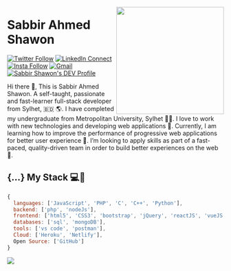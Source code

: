<!--
### Hi there 👋

**sabbirshawon/sabbirshawon** is a ✨ _special_ ✨ repository because its `README.md` (this file) appears on your GitHub profile.

Here are some ideas to get you started:

- 🔭 I’m currently working on ...
- 🌱 I’m currently learning ...
- 👯 I’m looking to collaborate on ...
- 🤔 I’m looking for help with ...
- 💬 Ask me about ...
- 📫 How to reach me: ...
- 😄 Pronouns: ...
- ⚡ Fun fact: ...
-->

<a target="_blank" href="https://www.linkedin.com/in/sabbirrrrr/"><img width="250" align="right" src="https://user-images.githubusercontent.com/58518192/87162442-bf3e8180-c2e7-11ea-9f2a-53a50306b7ce.gif"></a>

# Sabbir Ahmed Shawon

[![Twitter Follow](https://img.shields.io/badge/dynamic/json.svg?color=14171A&labelColor=37474f&logo=twitter&logoColor=4fc3f7&label=&query=%24[0].followers_count&url=https%3A%2F%2Fcdn.syndication.twimg.com%2Fwidgets%2Ffollowbutton%2Finfo.json%3Fscreen_names%3DLakshmanGope&suffix=%20Followers)](https://twitter.com/sabbirs93)
[![LinkedIn Connect](https://img.shields.io/badge/%20-Connect-black?color=14171A&labelColor=212121&logo=linkedin&logoColor=2E77B5)](https://www.linkedin.com/in/sabbirrrrr/)
[![Insta Follow](https://img.shields.io/badge/%20-Follow-black?color=14171A&labelColor=d81b60&logo=instagram&logoColor=ffffff)](https://www.instagram.com/sabbirrrrrr/)
[![Gmail](https://img.shields.io/badge/%20-Send%20Mail-black?color=14171A&labelColor=ef5350&logo=gmail&logoColor=ffffff)](mailto:sabbirs93@gmail.com?subject=From%20GitHub&cc=sabbirs93@gmail.com&body=Hi,%20there.%20Found%20you%20from%20GitHub.)
[![Sabbir Shawon's DEV Profile](https://d2fltix0v2e0sb.cloudfront.net/dev-badge.svg)](https://dev.to/sabbirshawon)

Hi there 👋, This is Sabbir Ahmed Shawon. A self-taught, passionate and fast-learner full-stack developer from Sylhet, 🇧🇩 🌎. I have completed my undergraduate from Metropolitan University, Sylhet 👨‍🎓. I love to work with new technologies and developing web applications 🔭. Currently, I am learning how to improve the performance of progressive web applications for better user experience 🌱. I’m looking to apply skills as part of a fast-paced, quality-driven team in order to build better experiences on the web 🚀.

## {...} My Stack 💻🚀

```js
{
  languages: ['JavaScript', 'PHP', 'C', 'C++', 'Python'],
  backend: ['php', 'nodeJs'],
  frontend: ['html5', 'CSS3', 'bootstrap', 'jQuery', 'reactJS', 'vueJS'],
  databases: ['sql', 'mongoDB'],
  tools: ['vs code', 'postman'],
  Cloud: ['Heroku', 'Netlify'],
  Open Source: ['GitHub']
}
```

<img src="https://github-readme-stats.vercel.app/api/?username=sabbirshawon&show_icons=true&title_color=fff&icon_color=79ff97&text_color=9f9f9f&bg_color=151515">
